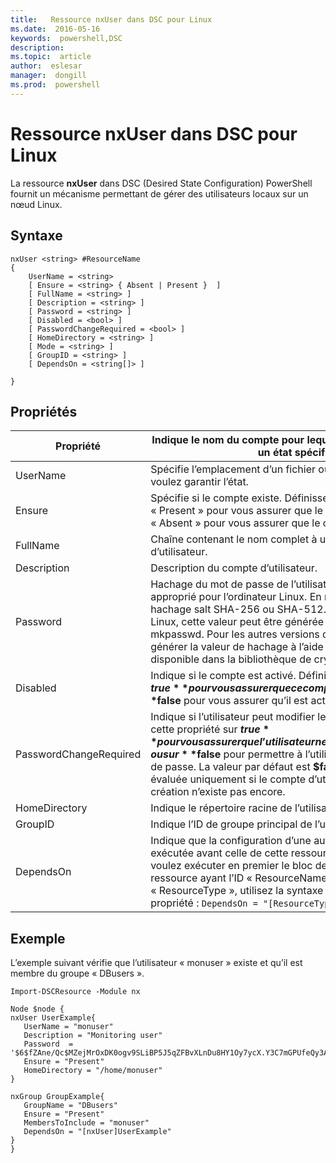 ```yaml
---
title:   Ressource nxUser dans DSC pour Linux
ms.date:  2016-05-16
keywords:  powershell,DSC
description:  
ms.topic:  article
author:  eslesar
manager:  dongill
ms.prod:  powershell
---
```


# Ressource nxUser dans DSC pour Linux

La ressource **nxUser** dans DSC (Desired State Configuration) PowerShell fournit un mécanisme permettant de gérer des utilisateurs locaux sur un nœud Linux.

## Syntaxe

```
nxUser <string> #ResourceName
{
    UserName = <string>
    [ Ensure = <string> { Absent | Present }  ]
    [ FullName = <string> ]
    [ Description = <string> ]
    [ Password = <string> ]
    [ Disabled = <bool> ]
    [ PasswordChangeRequired = <bool> ]
    [ HomeDirectory = <string> ]
    [ Mode = <string> ]
    [ GroupID = <string> ]
    [ DependsOn = <string[]> ]

}
```

## Propriétés

|  Propriété |  Indique le nom du compte pour lequel vous souhaitez garantir un état spécifique. | 
|---|---|
| UserName| Spécifie l’emplacement d’un fichier ou d’un répertoire dont vous voulez garantir l’état.| 
| Ensure| Spécifie si le compte existe. Définissez cette propriété sur « Present » pour vous assurer que le compte existe, ou sur « Absent » pour vous assurer que le compte n’existe pas.| 
| FullName| Chaîne contenant le nom complet à utiliser pour le compte d’utilisateur.| 
| Description| Description du compte d’utilisateur.| 
| Password| Hachage du mot de passe de l’utilisateur dans le format approprié pour l’ordinateur Linux. En règle générale, il s’agit d’un hachage salt SHA-256 ou SHA-512. Pour Debian et Ubuntu Linux, cette valeur peut être générée avec la commande mkpasswd. Pour les autres versions de Linux, vous pouvez générer la valeur de hachage à l’aide de la méthode crypt disponible dans la bibliothèque de cryptage Python.| 
| Disabled| Indique si le compte est activé. Définissez cette propriété sur **$true** pour vous assurer que ce compte est désactivé, ou sur **$false** pour vous assurer qu’il est activé.| 
| PasswordChangeRequired| Indique si l’utilisateur peut modifier le mot de passe. Définissez cette propriété sur **$true** pour vous assurer que l’utilisateur ne modifie pas le mot de passe, ou sur **$false** pour permettre à l’utilisateur de modifier le mot de passe. La valeur par défaut est **$false**. Cette propriété est évaluée uniquement si le compte d’utilisateur en cours de création n’existe pas encore.| 
| HomeDirectory| Indique le répertoire racine de l’utilisateur.| 
| GroupID| Indique l’ID de groupe principal de l’utilisateur.| 
| DependsOn | Indique que la configuration d’une autre ressource doit être exécutée avant celle de cette ressource. Par exemple, si vous voulez exécuter en premier le bloc de script de configuration de ressource ayant l’ID « ResourceName » et le type « ResourceType », utilisez la syntaxe suivante pour cette propriété : `DependsOn = "[ResourceType]ResourceName"`.| 

## Exemple

L’exemple suivant vérifie que l’utilisateur « monuser » existe et qu’il est membre du groupe « DBusers ».

```
Import-DSCResource -Module nx 

Node $node {
nxUser UserExample{
   UserName = "monuser"
   Description = "Monitoring user"
   Password  =    '$6$fZAne/Qc$MZejMrOxDK0ogv9SLiBP5J5qZFBvXLnDu8HY1Oy7ycX.Y3C7mGPUfeQy3A82ev3zIabhDQnj2ayeuGn02CqE/0'
   Ensure = "Present"
   HomeDirectory = "/home/monuser"
}
 
nxGroup GroupExample{
   GroupName = "DBusers"
   Ensure = "Present"
   MembersToInclude = "monuser"
   DependsOn = "[nxUser]UserExample"            
}
}
```



<!--HONumber=May16_HO3-->


